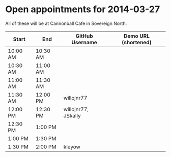 Open appointments for 2014-03-27
================================

All of these will be at Cannonball Cafe in Sovereign North.


| Start    | End      | GitHub Username     | Demo URL (shortened)      |
|----------|----------|---------------------|---------------------------|
| 10:00 AM | 10:30 AM |                     |                           |
| 10:30 AM | 11:00 AM |                     |                           |
| 11:00 AM | 11:30 AM |                     |                           |
| 11:30 AM | 12:00 PM | willojnr77          |                           |
| 12:00 PM | 12:30 PM | willojnr77, JSkally |                           |
| 12:30 PM |  1:00 PM |                     |                           |
| 1:00 PM  |  1:30 PM |                     |                           |
| 1:30 PM  |  2:00 PM | kleyow              |                           |
